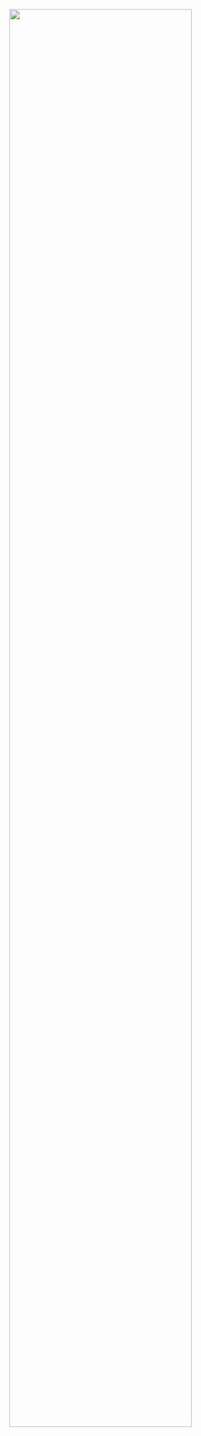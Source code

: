 <p align="center">
<img src="https://tenor.com/view/breaking-bad-yeah-science-smile-gif-13264844.gif" width=80% />
</p>
